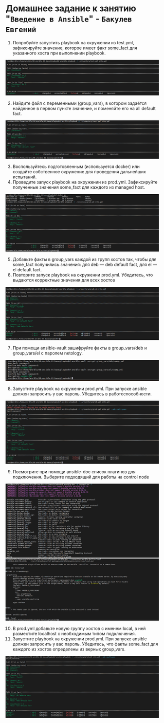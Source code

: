 # Домашнее задание к занятию "`Введение в Ansible`" - `Бакулев Евгений`

1. Попробуйте запустить playbook на окружении из test.yml, зафиксируйте значение, которое имеет факт some_fact для указанного хоста при выполнении playbook.

![Скриншот](https://github.com/garrkiss/ansible-01/blob/main/img/1.png)

2. Найдите файл с переменными (group_vars), в котором задаётся найденное в первом пункте значение, и поменяйте его на all default fact.

![Скриншот](https://github.com/garrkiss/ansible-01/blob/main/img/2.png)

3. Воспользуйтесь подготовленным (используется docker) или создайте собственное окружение для проведения дальнейших испытаний.
4. Проведите запуск playbook на окружении из prod.yml. Зафиксируйте полученные значения some_fact для каждого из managed host.
   
![Скриншот](https://github.com/garrkiss/ansible-01/blob/main/img/3-4.png)

5. Добавьте факты в group_vars каждой из групп хостов так, чтобы для some_fact получились значения: для deb — deb default fact, для el — el default fact.
6. Повторите запуск playbook на окружении prod.yml. Убедитесь, что выдаются корректные значения для всех хостов

![Скриншот](https://github.com/garrkiss/ansible-01/blob/main/img/5-6.png)

7. При помощи ansible-vault зашифруйте факты в group_vars/deb и group_vars/el с паролем netology.

![Скриншот](https://github.com/garrkiss/ansible-01/blob/main/img/7.png)

8. Запустите playbook на окружении prod.yml. При запуске ansible должен запросить у вас пароль. Убедитесь в работоспособности.

![Скриншот](https://github.com/garrkiss/ansible-01/blob/main/img/8.png)

9.  Посмотрите при помощи ansible-doc список плагинов для подключения. Выберите подходящий для работы на control node

![Скриншот](https://github.com/garrkiss/ansible-01/blob/main/img/9.png)
![Скриншот](https://github.com/garrkiss/ansible-01/blob/main/img/9-1.png)

10. В prod.yml добавьте новую группу хостов с именем local, в ней разместите localhost с необходимым типом подключения.
11. Запустите playbook на окружении prod.yml. При запуске ansible должен запросить у вас пароль. Убедитесь, что факты some_fact для каждого из хостов определены из верных group_vars.

![Скриншот](https://github.com/garrkiss/ansible-01/blob/main/img/10-11.png)
